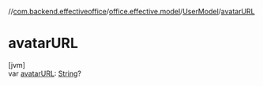 //[com.backend.effectiveoffice](IdeaProjects/labs-office-elevator/effectiveOfficeBackend/documentation/gfm/index.md)/[office.effective.model](IdeaProjects/labs-office-elevator/effectiveOfficeBackend/documentation/gfm/com.backend.effectiveoffice/office.effective.model/index.md)/[UserModel](IdeaProjects/labs-office-elevator/effectiveOfficeBackend/documentation/gfm/com.backend.effectiveoffice/office.effective.model/-user-model/index.md)/[avatarURL](IdeaProjects/labs-office-elevator/effectiveOfficeBackend/documentation/gfm/com.backend.effectiveoffice/office.effective.model/-user-model/avatar-u-r-l.md)

# avatarURL

[jvm]\
var [avatarURL](IdeaProjects/labs-office-elevator/effectiveOfficeBackend/documentation/gfm/com.backend.effectiveoffice/office.effective.model/-user-model/avatar-u-r-l.md): [String](https://kotlinlang.org/api/latest/jvm/stdlib/kotlin/-string/index.html)?
